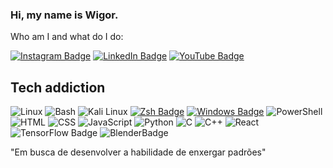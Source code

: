 
### Hi, my name is Wigor. 
Who am I and what do I do:

[![Instagram Badge](https://img.shields.io/badge/-Wigor.png-ff69b4?style=for-the-badge&logo=instagram&logoColor=white&link=https://www.instagram.com/seu_usuario/)](https://www.instagram.com/wigor.png/#)
[![LinkedIn Badge](https://img.shields.io/badge/-Wigor-blue?style=for-the-badge&logo=linkedin&logoColor=white&link=https://www.linkedin.com/in/seu_nome/)](https://www.linkedin.com/in/wigor-r-0b6aaa20b)
[![YouTube Badge](https://img.shields.io/badge/-THeWhite-red?style=for-the-badge&logo=youtube&logoColor=white&link=https://www.youtube.com/)](https://www.youtube.com/seu_canal)

## Tech addiction
![Linux](https://img.shields.io/badge/Linux-FCC624?style=for-the-badge&logo=linux&logoColor=black) ![Bash](https://img.shields.io/badge/Bash-4EAA25?style=for-the-badge&logo=gnu-bash&logoColor=white)
 ![Kali Linux](https://img.shields.io/badge/Kali_Linux-557C94?style=for-the-badge&logo=kali-linux&logoColor=white)
 [![Zsh Badge](https://img.shields.io/badge/Zsh-4EAA25?style=for-the-badge&logo=zsh&logoColor=white&color=black)](https://www.zsh.org/)
[![Windows Badge](https://img.shields.io/badge/Windows-0078D6?style=for-the-badge&logo=windows&logoColor=white)](https://www.microsoft.com/pt-br/windows/) ![PowerShell](https://img.shields.io/badge/PowerShell-5391FE?style=for-the-badge&logo=powershell&logoColor=white)
![HTML](https://img.shields.io/badge/HTML5-E34F26?style=for-the-badge&logo=html5&logoColor=white)
![CSS](https://img.shields.io/badge/CSS3-1572B6?style=for-the-badge&logo=css3&logoColor=white)
![JavaScript](https://img.shields.io/badge/JavaScript-F7DF1E?style=for-the-badge&logo=javascript&logoColor=black)
![Python](https://img.shields.io/badge/Python-3776AB?style=for-the-badge&logo=python&logoColor=white)
![C](https://img.shields.io/badge/C-00599C?style=for-the-badge&logo=c&logoColor=white)
![C++](	https://img.shields.io/badge/C%2B%2B-00599C?style=for-the-badge&logo=c%2B%2B&logoColor=white)
![React](https://img.shields.io/badge/React-20232A?style=for-the-badge&logo=react&logoColor=61DAFB)
![TensorFlow Badge](https://img.shields.io/badge/-TensorFlow-black?logo=tensorflow&style=for-the-badge&logoColor=white&labelColor=black&color=black&height=20)
![BlenderBadge](https://img.shields.io/badge/-Blender-black?logo=blender&style=for-the-badge
)


"Em busca de desenvolver a habilidade de enxergar padrões"
